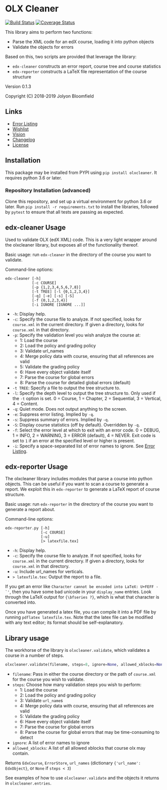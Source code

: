# OLX Cleaner

[![Build Status](https://api.travis-ci.org/jolyonb/olxcleaner.svg?branch=master)](https://travis-ci.org/jolyonb/olxcleaner) [![Coverage Status](https://codecov.io/gh/jolyonb/olxcleaner/branch/master/graphs/badge.svg)](https://codecov.io/gh/jolyonb/olxcleaner)

This library aims to perform two functions:

* Parse the XML code for an edX course, loading it into python objects
* Validate the objects for errors

Based on this, two scripts are provided that leverage the library:

* `edx-cleaner` constructs an error report, course tree and course statistics
* `edx-reporter` constructs a LaTeX file representation of the course structure

Version 0.1.3

Copyright (C) 2018-2019 Jolyon Bloomfield

## Links

* [Error Listing](errors.md)
* [Wishlist](wishlist.md)
* [Vision](vision.md)
* [Changelog](changelog.md)
* [License](LICENSE)

## Installation

This package may be installed from PYPI using `pip install olxcleaner`. It requires python 3.6 or later.

### Repository Installation (advanced) 

Clone this repository, and set up a virtual environment for python 3.6 or later. Run `pip install -r requirements.txt` to install the libraries, followed by `pytest` to ensure that all tests are passing as expected.

## edx-cleaner Usage

Used to validate OLX (edX XML) code. This is a very light wrapper around the olxcleaner library, but exposes all of the functionality thereof.

Basic usage: run `edx-cleaner` in the directory of the course you want to validate.

Command-line options:

```text
edx-cleaner [-h] 
            [-c COURSE]
            [-p {1,2,3,4,5,6,7,8}] 
            [-t TREE] [-l {0,1,2,3,4}]
            [-q] [-e] [-s] [-S]
            [-f {0,1,2,3,4}]
            [-i IGNORE [IGNORE ...]]
```

* `-h`: Display help.
* `-c`: Specify the course file to analyze. If not specified, looks for `course.xml` in the current directory. If given a directory, looks for `course.xml` in that directory.
* `-p`: Specify the validation level you wish analyze the course at:
  * 1: Load the course
  * 2: Load the policy and grading policy
  * 3: Validate url_names
  * 4: Merge policy data with course, ensuring that all references are valid
  * 5: Validate the grading policy
  * 6: Have every object validate itself
  * 7: Parse the course for global errors
  * 8: Parse the course for detailed global errors (default)
* `-t TREE`: Specify a file to output the tree structure to.
* `-l`: Specify the depth level to output the tree structure to. Only used if the `-t` option is set. 0 = Course, 1 = Chapter, 2 = Sequential, 3 = Vertical, 4 = Content. 
* `-q`: Quiet mode. Does not output anything to the screen.
* `-e`: Suppress error listing. Implied by `-q`.
* `-s`: Suppress summary of errors. Implied by `-q`.
* `-S`: Display course statistics (off by default). Overridden by `-q`.
* `-f`: Select the error level at which to exit with an error code. 0 = DEBUG, 1 = INFO, 2 = WARNING, 3 = ERROR (default), 4 = NEVER. Exit code is set to `1` if an error at the specified level or higher is present.
* `-i`: Specify a space-separated list of error names to ignore. See [Error Listing](errors.md).

## edx-reporter Usage

The olxcleaner library includes modules that parse a course into python objects. This can be useful if you want to scan a course to generate a report. We exploit this in `edx-reporter` to generate a LaTeX report of course structure.

Basic usage: run `edx-reporter` in the directory of the course you want to generate a report about.

Command-line options:

```text
edx-reporter.py [-h] 
                [-c COURSE]
                [-u]
                [> latexfile.tex]
```

* `-h`: Display help.
* `-c`: Specify the course file to analyze. If not specified, looks for `course.xml` in the current directory. If given a directory, looks for `course.xml` in that directory.
* `-u`: Include url_names for verticals.
* `> latexfile.tex`: Output the report to a file.

If you get an error like ``Character cannot be encoded into LaTeX: U+FEFF - `'``, then you have some bad unicode in your `display_name` entries. Look through the LaTeX output for `{\bfseries ?}`, which is what that character is converted into.

Once you have generated a latex file, you can compile it into a PDF file by running `pdflatex latexfile.tex`. Note that the latex file can be modified with any text editor; its format should be self-explanatory.

## Library usage

The workhorse of the library is `olxcleaner.validate`, which validates a course in a number of steps.

```python
olxcleaner.validate(filename, steps=8, ignore=None, allowed_xblocks=None)
```

* `filename`: Pass in either the course directory or the path of `course.xml` for the course you wish to validate.
* `steps`: Choose how many validation steps you wish to perform:
    * 1: Load the course
    * 2: Load the policy and grading policy
    * 3: Validate `url_name`s
    * 4: Merge policy data with course, ensuring that all references are valid
    * 5: Validate the grading policy
    * 6: Have every object validate itself
    * 7: Parse the course for global errors
    * 8: Parse the course for global errors that may be time-consuming to detect
* `ignore`: A list of error names to ignore
* `allowed_xblocks`: A list of all allowed xblocks that course olx may contain.

Returns `EdxCourse`, `ErrorStore`, `url_names` (dictionary `{'url_name': EdxObject}`, or `None` if `steps < 3`)

See examples of how to use `olxcleaner.validate` and the objects it returns in `olxcleaner.entries`.
